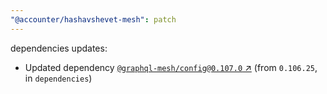 ```yaml
---
"@accounter/hashavshevet-mesh": patch
---
```

dependencies updates:
  - Updated dependency [`@graphql-mesh/config@0.107.0` ↗︎](https://www.npmjs.com/package/@graphql-mesh/config/v/0.107.0) (from `0.106.25`, in `dependencies`)
